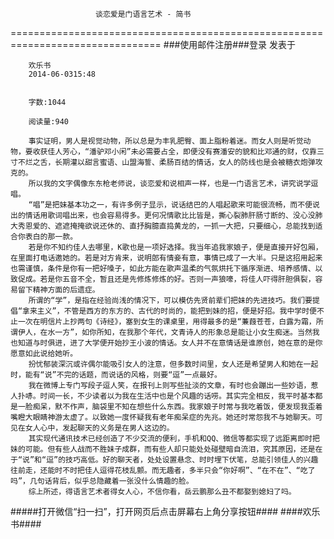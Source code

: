                        谈恋爱是门语言艺术 - 简书
================================================================================
###使用邮件注册###登录        发表于


        
        欢乐书
        2014-06-0315:48


        字数:1044

        阅读量:940

        事实证明，男人是视觉动物，所以总是为丰乳肥臀、面上脂粉着迷。而女人则是听觉动物，要收获佳人芳心，“潘驴邓小闲”未必需要占全，即便没有赛潘安的貌和比邓通的财，仅靠三寸不烂之舌，长期灌以甜言蜜语、山盟海誓、柔肠百结的情话，女人的防线也是会被糖衣炮弹攻克的。
        所以我的文字偶像东东枪老师说，谈恋爱和说相声一样，也是一门语言艺术，讲究说学逗唱。
        “唱”是把妹基本功之一，有许多例子显示，说话结巴的人唱起歌来可能很流畅，而不便说出的情话用歌词唱出来，也会容易得多。更何况情歌比比皆是，撕心裂肺肝肠寸断的、没心没肺大秀恩爱的、遮遮掩掩欲说还休的、直抒胸臆直捣黄龙的，一抓一大把，只要细心，总能找到适合你表白的那一款。
        若是你不知约佳人去哪里，K歌也是一项好选择。我当年追我家娘子，便是直接开好包厢，在里面打电话邀她的。若是对方肯来，说明郎有情妾有意，事情已成了一大半。只是这招用起来也需谨慎，条件是你有一把好嗓子，如此方能在歌声温柔的气氛烘托下循序渐进、培养感情、以致促成。若是你五音不全，暂且还是先修炼修炼的好。否则一声狼嚎，将佳人吓得肝胆俱裂，容易留下精神方面的后遗症。
        所谓的“学”，是指在经验尚浅的情况下，可以模仿先贤前辈们把妹的先进技巧。我们要提倡“拿来主义”，不管是西方的东方的、古代的时尚的，能把到妹的招，便是好招。我中学时便不止一次在明信片上抄两句《诗经》，塞到女生的课桌里，用得最多的是“蒹葭苍苍，白露为霜，所谓伊人，在水一方”，如你所知，在我那个年代，文青诗人的形象总是能让小女生痴迷。当然我也知道与时俱进，进了大学便开始抄王小波的情话。女人并不在意情话是谁原创，她在意的是你愿意如此说给她听。
        扮忧郁装深沉或许偶尔能吸引女人的注意，但多数时间里，女人还是希望男人和她在一起时，能有“说”不完的话题，而说话的风格，则要“逗”一点最好。
        我在微博上专门写段子逗人笑，在报刊上则写些扯淡的文章，有时也会蹦出一些妙语，惹人扑哧。时间一长，不少读者以为我在生活中也是个风趣的话唠。其实完全相反，我平时基本都是一脸痴呆，默不作声，脑袋里不知在想些什么东西。我家娘子时常与我吃着饭，便发现我歪着嘴瞪大眼睛神游太虚了。以致她一度怀疑我有老年痴呆症的先兆。她还时常怨我不与她聊天。可见在女人心中，发起聊天的义务是在男人这边的。
        其实现代通讯技术已经创造了不少交流的便利，手机和QQ、微信等都实现了远距离即时把妹的可能。但有些人战而不胜妹子成群，而有些人却只能处处碰壁暗自流泪，究其原因，还是在于“说”和“逗”的技巧高低。好的聊天者，处处设置悬念、时时埋下伏笔，总能引领佳人的兴趣往前走，还能时不时把佳人逗得花枝乱颤。而无趣者，多半只会“你好啊”、“在不在”、“吃了吗”，几句话背后，似乎总隐藏着一张没什么情趣的脸。
        综上所述，得语言艺术者得女人心，不信你看，岳云鹏那么丑不都娶到媳妇了吗。
#####打开微信“扫一扫”，打开网页后点击屏幕右上角分享按钮####
        ####欢乐书####
      